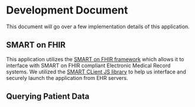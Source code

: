 # Development Document

This document will go over a few implementation details of this application.

## SMART on FHIR

This application utilizes the [SMART on FHIR framework](https://docs.smarthealthit.org/) which allows it to interface with SMART on FHIR compliant Electronic Medical Record systems. We utilized the [SMART CLient JS library](http://docs.smarthealthit.org/client-js/) to help us interface and securely launch the application from EHR servers.

## Querying Patient Data




